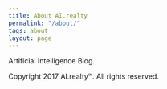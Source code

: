```yaml
---
title: About AI.realty
permalink: "/about/"
tags: about
layout: page
---
```


Artificial Intelligence Blog.

Copyright 2017 AI.realty℠. All rights reserved.
